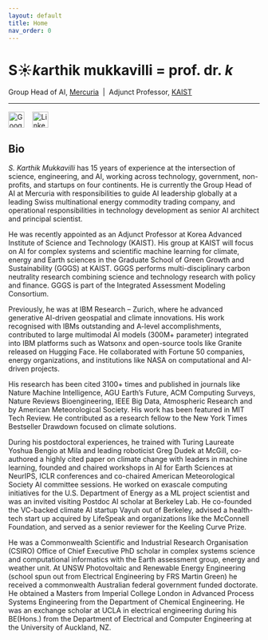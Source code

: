 ```yaml
---
layout: default
title: Home
nav_order: 0
---
```


# S☀️*k*arthik mukkavilli = prof. dr. *k*

Group Head of AI, [Mercuria](https://www.mercuria.com) &nbsp;|&nbsp; Adjunct Professor, [KAIST](https://gggs.kaist.ac.kr)

---

<div style="display:flex; gap:1rem; margin-top:1rem">
  <a href="https://scholar.google.com/citations?user=DKFiD7cAAAAJ" title="Google Scholar">
    <img src="https://cdn.jsdelivr.net/gh/simple-icons/simple-icons/icons/googlescholar.svg"
         alt="Google Scholar" width="32">
  </a>
  <a href="https://www.linkedin.com/in/YOUR_HANDLE" title="Linked In">
    <img src="https://cdn.jsdelivr.net/gh/simple-icons/simple-icons/icons/linkedin.svg"
         alt="Linked In" width="32">
  </a>
</div>

## Bio

*S. Karthik Mukkavilli* has 15 years of experience at the intersection of science, engineering, and AI, working across technology, government, non-profits, and startups on four continents. He is currently the Group Head of AI at Mercuria with responsibilities to guide AI leadership globally at a leading Swiss multinational energy commodity trading company, and operational responsibilities in technology development as senior AI architect and principal scientist. 

He was recently appointed as an Adjunct Professor at Korea Advanced Institute of Science and Technology (KAIST). His group at KAIST will focus on AI for complex systems and scientific machine learning for climate, energy and Earth sciences in the Graduate School of Green Growth and Sustainability (GGGS) at KAIST. GGGS performs multi-disciplinary carbon neutrality research combining science and technology research with policy and finance. GGGS is part of the Integrated Assessment Modeling Consortium.

Previously, he was at IBM Research – Zurich, where he advanced generative AI-driven geospatial and climate innovations. His work recognised with IBMs outstanding and A-level accomplishments, contributed to large multimodal AI models (300M+ parameter) integrated into IBM platforms such as Watsonx and open-source tools like Granite released on Hugging Face. He collaborated with Fortune 50 companies, energy organizations, and institutions like NASA on computational and AI-driven projects.

His research has been cited 3100+ times and published in journals like Nature Machine Intelligence, AGU Earth’s Future, ACM Computing Surveys, Nature Reviews Bioengineering, IEEE Big Data, Atmospheric Research and by American Meteorological Society. His work has been featured in MIT Tech Review. He contributed as a research fellow to the New York Times Bestseller Drawdown focused on climate solutions.

During his postdoctoral experiences, he trained with Turing Laureate Yoshua Bengio at Mila and leading roboticist Greg Dudek at McGill, co-authored a highly cited paper on climate change with leaders in machine learning, founded and chaired workshops in AI for Earth Sciences at NeurIPS, ICLR conferences and co-chaired American Meteorological Society AI committee sessions. He worked on exascale computing initiatives for the U.S. Department of Energy as a ML project scientist and was an invited visiting Postdoc AI scholar at Berkeley Lab. He co-founded the VC-backed climate AI startup Vayuh out of Berkeley, advised a health-tech start up acquired by LifeSpeak and organizations like the McConnell Foundation, and served as a senior reviewer for the Keeling Curve Prize. 

He was a Commonwealth Scientific and Industrial Research Organisation (CSIRO) Office of Chief Executive PhD scholar in complex systems science and computational informatics with the Earth assessment group, energy and weather unit. At UNSW Photovoltaic and Renewable Energy Engineering (school spun out from Electrical Engineering by FRS Martin Green) he received a commonwealth Australian federal government funded doctorate. He obtained a Masters from Imperial College London in Advanced Process Systems Engineering from the Department of Chemical Engineering. He was an exchange scholar at UCLA in electrical engineering during his BE(Hons.) from the Department of Electrical and Computer Engineering at the University of Auckland, NZ.
